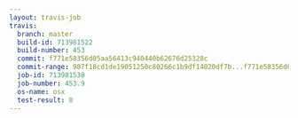 ```yaml
---
layout: travis-job
travis:
  branch: master
  build-id: 713981522
  build-number: 453
  commit: f771e58356d05aa56413c940440b62676d25328c
  commit-range: 987f18cd1de19051250c80266c1b9df14020df7b...f771e58356d05aa56413c940440b62676d25328c
  job-id: 713981538
  job-number: 453.9
  os-name: osx
  test-result: 0
---
```

